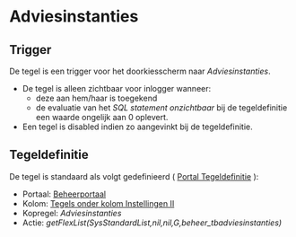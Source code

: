 # Adviesinstanties

## Trigger

De tegel is een trigger voor het doorkiesscherm naar *Adviesinstanties*.

- De tegel is alleen zichtbaar voor inlogger wanneer:
  - deze aan hem/haar is toegekend
  - de evaluatie van het *SQL statement onzichtbaar* bij de tegeldefinitie een waarde ongelijk aan 0 oplevert.
- Een tegel is disabled indien zo aangevinkt bij de tegeldefinitie.

## Tegeldefinitie

De tegel is standaard als volgt gedefinieerd ( [Portal Tegeldefinitie](/docs/instellen_inrichten/portaldefinitie/portal_tegel.md) ):

- Portaal: [Beheerportaal](/docs/probleemoplossing/portalen_en_moduleschermen/beheerportaal/README.md)
- Kolom: [Tegels onder kolom Instellingen II](/docs/probleemoplossing/portalen_en_moduleschermen/beheerportaal/tegels_onder_kolom_instellingen_ii/README.md)
- Kopregel: *Adviesinstanties*
- Actie: *getFlexList(SysStandardList,nil,nil,G,beheer_tbadviesinstanties)*
